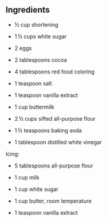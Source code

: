 ## Ingredients



- ½ cup shortening

  

- 1 ½ cups white sugar

  

- 2 eggs

  

- 2 tablespoons cocoa

  

- 4 tablespoons red food coloring

  

- 1 teaspoon salt

  

- 1 teaspoon vanilla extract

  

- 1 cup buttermilk

  

- 2 ½ cups sifted all-purpose flour

  

- 1 ½ teaspoons baking soda

  

- 1 tablespoon distilled white vinegar

  

Icing:

- 5 tablespoons all-purpose flour

  

- 1 cup milk

  

- 1 cup white sugar

  

- 1 cup butter, room temperature

  

- 1 teaspoon vanilla extract